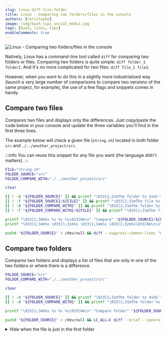 ```yaml
---
slug: linux-diff-file-folder
title: Linux - Comparing two folders/files in the console
authors: [christophe]
image: /img/bash_tips_social_media.jpg
tags: [bash, linux, tips]
enableComments: true
---
```

![Linux - Comparing two folders/files in the console](/img/bash_tips_header.jpg)

Natively, Linux has a command-line tool called `diff` for comparing two folders or files. Comparing two folders is quite simple: `diff folder_1 folder2`. And it's no more complicated for two files: `diff file_1 file2`.

However, when you want to do this in a slightly more industrialised way (launch a very large number of comparisons to compare two versions of the same project, for example), the use of a few flags and snippets comes in handy.

<!-- truncate -->

## Compare two files

Compares two files and displays only the differences. Just copy/paste the code below in your console and update the three variables you'll find in the first three lines.

The example below will check a given file (`string.sh`) located in both folder `src` and `./../another_project/src`. 

:::info
You can reuse this snippet for any file you want (the language didn't matters).
:::

```bash
FILE="string.sh"
FOLDER_SOURCE="src"
FOLDER_COMPARE_WITH="./../another_project/src" 

clear

[[ ! -d "${FOLDER_SOURCE}" ]] && printf "\033[1;31mThe folder %s didn't exists\033[0m\n" "${FOLDER_SOURCE}" && return 0
[[ ! -f "${FOLDER_SOURCE}/${FILE}" ]] && printf "\033[1;31mThe file %s didn't exists\033[0m\n" "${FOLDER_SOURCE}/${FILE}" && return 0
[[ ! -d "${FOLDER_COMPARE_WITH}" ]] && printf "\033[1;31mThe folder %s didn't exists\033[0m\n" "${FOLDER_COMPARE_WITH}" && return 0
[[ ! -f "${FOLDER_COMPARE_WITH}/${FILE}" ]] && printf "\033[1;31mThe file %s didn't exists\033[0m\n" "${FOLDER_COMPARE_WITH}/${FILE}" && return 0

printf "\033[1;34m%s %s %s %s\033[0m\n" "Compare" "${FOLDER_SOURCE}/${FILE}" "against" "${FOLDER_COMPARE_WITH}/${FILE}"
printf "\033[1;34m%s \033[1;31m%s \033[1;34m%s \033[1;32m%s\033[0m\n\n" "Below in red sentences from" "${FOLDER_SOURCE}/${FILE}" "and, in green, sentences from"  "${FOLDER_COMPARE_WITH}/${FILE}"

pushd "${FOLDER_SOURCE}" > /dev/null && diff --suppress-common-lines "${FILE}" "${FOLDER_COMPARE_WITH}"/"${FILE}" && echo "Congratulations, the two files are exactly the same" ; popd > /dev/null
```

## Compare two folders

Compares two folders and displays a list of files that are only in one of the two folders or where there is a difference.

```bash
FOLDER_SOURCE="src"
FOLDER_COMPARE_WITH="./../another_project/src"

clear 

[[ ! -d "${FOLDER_SOURCE}" ]] && printf "\033[1;31mThe folder %s didn't exists\033[0m\n" "${FOLDER_SOURCE}" && return 0
[[ ! -d "${FOLDER_COMPARE_WITH}" ]] && printf "\033[1;31mThe folder %s didn't exists\033[0m\n" "${FOLDER_COMPARE_WITH}" && return 0

printf "\033[1;34m%s %s %s %s\033[0m\n" "Compare folder" "${FOLDER_SOURCE}" "against" "${FOLDER_COMPARE_WITH}"

pushd "${FOLDER_SOURCE}" > /dev/null && LC_ALL=C diff --brief --ignore-blank-line . "${FOLDER_COMPARE_WITH}" ; popd > /dev/null
```

<details>
<summary>Hide when the file is just in the first folder</summary>

This variation allows to hide the message `Only in .` i.e. when a file is present in the first folder (the `SOURCE` one) and not in the second one (the `COMPARE_WITH` one).

```bash
FOLDER_SOURCE="src"
FOLDER_COMPARE_WITH="./../another_project/src" 

clear

[[ ! -d "${FOLDER_SOURCE}" ]] && printf "\033[1;31mThe folder %s didn't exists\033[0m\n" "${FOLDER_SOURCE}" && return 0
[[ ! -d "${FOLDER_COMPARE_WITH}" ]] && printf "\033[1;31mThe folder %s didn't exists\033[0m\n" "${FOLDER_COMPARE_WITH}" && return 0

printf "\033[1;34m%s %s %s %s\033[0m\n" "Compare folder" "${FOLDER_SOURCE}" "against" "${FOLDER_COMPARE_WITH}"
 
pushd "${FOLDER_SOURCE}" > /dev/null && LC_ALL=C diff --brief --ignore-blank-line . "${FOLDER_COMPARE_WITH}" | grep -v '^Only in \.' ; popd > /dev/null
```

</details>
